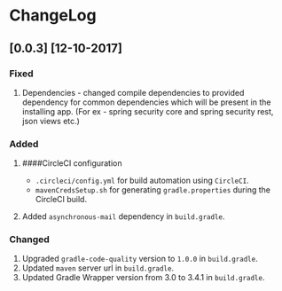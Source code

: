 # ChangeLog

## [0.0.3] [12-10-2017]

### Fixed
1. Dependencies - changed compile dependencies to provided dependency for common dependencies which will be
 present in the installing app. (For ex - spring security core and spring security rest, json views etc.)

### Added
1. ####CircleCI configuration
    -  `.circleci/config.yml` for build automation using `CircleCI`.
    - `mavenCredsSetup.sh` for generating `gradle.properties` during the CircleCI build.

2. Added `asynchronous-mail` dependency in `build.gradle`.
    
### Changed
1. Upgraded `gradle-code-quality` version to `1.0.0` in `build.gradle`.
2. Updated `maven` server url in `build.gradle`.
3. Updated Gradle Wrapper version from 3.0 to 3.4.1 in `build.gradle`. 